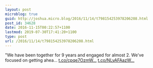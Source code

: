 ```yaml
---
layout: post
microblog: true
guid: http://joshua.micro.blog/2016/11/14/t798154253978206208.html
post_id: 34628
date: 2016-11-15T00:22:57+1100
lastmod: 2019-07-30T17:41:20+1100
type: post
url: /2016/11/14/t798154253978206208.html
---
```

"We have been together for 9 years and engaged for almost 2. We've focused on getting ahea… [t.co/cpqe7OzmW...](https://t.co/cpqe7OzmWu) [t.co/NLyAFAazW...](https://t.co/NLyAFAazWa)
